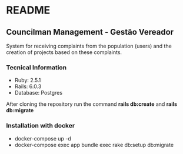 # README

## Councilman Management - Gestão Vereador 

System for receiving complaints from the population (users) and the creation of projects based on these complaints.

### Tecnical Information

* Ruby: 2.5.1
* Rails: 6.0.3
* Database: Postgres

After cloning the repository run the command **rails db:create** and **rails db:migrate**

### Installation with docker

* docker-compose up -d
* docker-compose exec app bundle exec rake db:setup db:migrate
